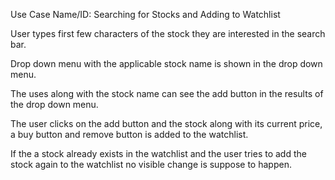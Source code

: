 Use Case Name/ID: Searching for Stocks and Adding to Watchlist

User types first few characters of  the stock they are interested in the search bar. 

Drop down menu with the applicable stock name is shown in the drop down menu. 

The uses along with the stock name can see the add button in the results of the drop down menu. 

The user clicks on the add button and the stock along with its current price, a buy button and remove button is added to the watchlist. 



If the a stock already exists in the watchlist and the user tries to add the stock again to the watchlist no visible change is suppose to happen. 
